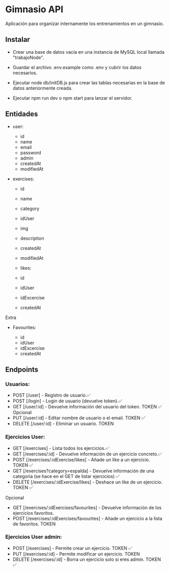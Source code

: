 # Gimnasio API

Aplicación para organizar internamente los entrenamientos en un gimnasio.

## Instalar

- Crear una base de datos vacía en una instancia de MySQL local llamada "trabajoNode".

- Guardar el archivo .env.example como .env y cubrir los datos necesarios.

- Ejecutar node db/initDB.js para crear las tablas necesarias en la base de datos anteriormente creada.

- Ejecutar npm run dev o npm start para lanzar el servidor.

## Entidades

- user:

  - id
  - name
  - email
  - password
  - admin
  - createdAt
  - modifiedAt

- exercises:

  - id
  - name
  - category
  - idUser
  - img
  - description
  - createdAt
  - modifiedAt

  - likes:

  - id
  - idUser
  - idExcercise
  - createdAt

Extra

- Favourites:

  - id
  - idUser
  - idExcercise
  - createdAt

## Endpoints

### Usuarios:

- POST [/user] - Registro de usuario.✅
- POST [/login] - Login de usuario (devuelve token).✅
- GET [/user/:id] - Devuelve información del usuario del token. TOKEN ✅
  Opcional
- PUT [/user/:id] - Editar nombre de usuario o el email. TOKEN ✅
- DELETE [/user/:id] - Eliminar un usuario. TOKEN

### Ejercicios User:

- GET [/exercises] - Lista todos los ejercicios.✅
- GET [/exercises/:id] - Devuelve información de un ejercicio concreto.✅
- POST [/exercises/:idExercise/likes] - Añade un like a un ejercicio. TOKEN ✅
- GET [/exercises?category=espalda] - Devuelve información de una categoria (se hace en el GET de listar ejercicios) ✅
- DELETE [/exercises/:idExercise/likes] - Deshace un like de un ejercicio. TOKEN ✅

Opcional

- GET [/exercises/:idExercises/favourites] - Devuelve información de los ejercicios favoritos.
- POST [/exercises/:idExercises/favourites] - Añade un ejercicio a la lista de favoritos. TOKEN

### Ejercicios User admin:

- POST [/exercises] - Permite crear un ejercicio. TOKEN ✅
- PUT [/exercises/:id] - Permite modificar un ejercicio. TOKEN
- DELETE [/exercises/:id] - Borra un ejercicio solo si eres admin. TOKEN ✅
